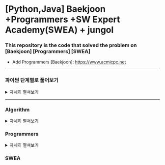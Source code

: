 # [Python,Java] Baekjoon +Programmers +SW Expert Academy(SWEA) + jungol

### This repository is the code that solved the problem on [Baekjoon] [Programmers] [SWEA]
* Add Programmers 
[Baekjoon]: https://www.acmicpc.net

---


### 파이썬 단계별로 풀어보기

<details>
    <summary>자세히 펼쳐보기</summary>

|*문제*|*관련*|*코드*|
|:---:|:---:|:---:|
|[14681](https://www.acmicpc.net/problem/14681)|if문|[py](https://github.com/jun7867/Baekjoon_code/blob/master/step_by_step/2.if%EB%AC%B8/14681_%EC%82%AC%EB%B6%84%EB%A9%B4%EA%B3%A0%EB%A5%B4%EA%B8%B0.py)|
|[8958](https://www.acmicpc.net/problem/8958)|1차원 배열|[py](https://github.com/jun7867/Baekjoon_code/blob/master/step_by_step/6.1D_array/06_06_8958.py)|
|[4344](https://www.acmicpc.net/problem/4344)|1차원 배열|[py](https://github.com/jun7867/Baekjoon_code/blob/master/step_by_step/6.1D_array/06_07_4344.py)|
|[15596](https://www.acmicpc.net/problem/15596)|함수|[py](https://github.com/jun7867/Baekjoon_code/blob/master/step_by_step/7.Funtion/07_01_15596.py)|
|[4673](https://www.acmicpc.net/problem/4673)|함수|[py](https://github.com/jun7867/Baekjoon_code/blob/master/step_by_step/7.Funtion/07_02_4673.py)|
|[1065](https://www.acmicpc.net/problem/1065)|함수|[py](https://github.com/jun7867/Baekjoon_code/blob/master/step_by_step/7.Funtion/07_03_1065.py)|
|[10039](https://www.acmicpc.net/problem/10039)|실습1|[py](https://github.com/jun7867/Baekjoon_code/blob/master/step_by_step/%EC%8B%A4%EC%8A%B51/10039_%ED%8F%89%EA%B7%A0%EC%A0%90%EC%88%98.py)|
|[2523](https://www.acmicpc.net/problem/2523)|실습1|[py](https://github.com/jun7867/Baekjoon_code/blob/master/step_by_step/%EC%8B%A4%EC%8A%B51/2523_%EB%B3%84%EC%B0%8D%EA%B8%B01.py)|
|[5543](https://www.acmicpc.net/problem/5543)|실습1|[py](https://github.com/jun7867/Baekjoon_code/blob/master/step_by_step/%EC%8B%A4%EC%8A%B51/5543_%EC%83%81%EA%B7%BC%EB%82%A0%EB%93%9C.py)|
|[2446](https://www.acmicpc.net/problem/2446)|실습1|[py](https://github.com/jun7867/Baekjoon_solution/blob/master/step_by_step/%EC%8B%A4%EC%8A%B51/2446.py)|

... 그 외 자세한 내용은 https://github.com/jun7867/Baekjoon_solution/blob/master/step_by_step
</details>


---


### Algorithm

<details>
    <summary>자세히 펼쳐보기</summary>

|*문제*|*관련*|*코드*|
|:---:|:---:|:---:|
|[2798](https://www.acmicpc.net/problem/2798)|brute force|[py](https://github.com/jun7867/Baekjoon_solution/blob/master/algorithm/Brute_force/2798.py)|
|[2231](https://www.acmicpc.net/problem/2231)|brute force|[py](https://github.com/jun7867/Baekjoon_solution/blob/master/algorithm/Brute_force/2231.py)|
|[7568](https://www.acmicpc.net/problem/7568)|brute force|[py](https://github.com/jun7867/Baekjoon_solution/blob/master/algorithm/Brute_force/7568.py)|
|[1436](https://www.acmicpc.net/problem/1436)|brute force|[py](https://github.com/jun7867/Baekjoon_solution/blob/master/algorithm/Brute_force/1436.py)|
|[10610](https://www.acmicpc.net/problem/10610)|Greedy|[py](https://github.com/jun7867/Baekjoon_solution/blob/master/algorithm/Greedy/10610.py)|
|[11047](https://www.acmicpc.net/problem/11047)|Greedy|[py](https://github.com/jun7867/Baekjoon_solution/blob/master/algorithm/Greedy/11047.py)|
|[1120](https://www.acmicpc.net/problem/1120)|Greedy|[py](https://github.com/jun7867/Baekjoon_solution/blob/master/algorithm/Greedy/1120.py)|
|[11399](https://www.acmicpc.net/problem/11399)|Greedy|[py](https://github.com/jun7867/Baekjoon_solution/blob/master/algorithm/Greedy/11399.py)|
|[11497](https://www.acmicpc.net/problem/11497)|Greedy|[py](https://github.com/jun7867/Baekjoon_solution/blob/master/algorithm/Greedy/11497.py)|
|[1541](https://www.acmicpc.net/problem/1541)|Greedy|[py](https://github.com/jun7867/Baekjoon_solution/blob/master/algorithm/Greedy/1541.py)|
|[1931](https://www.acmicpc.net/problem/1931)|Greedy|[py](https://github.com/jun7867/Baekjoon_solution/blob/master/algorithm/Greedy/1931.py)|
|[1946](https://www.acmicpc.net/problem/1946)|Greedy|[py](https://github.com/jun7867/Baekjoon_solution/blob/master/algorithm/Greedy/1946.py)|
|[2217](https://www.acmicpc.net/problem/2217)|Greedy|[py](https://github.com/jun7867/Baekjoon_solution/blob/master/algorithm/Greedy/2217.py)|
|[2839](https://www.acmicpc.net/problem/2839)|Greedy|[py](https://github.com/jun7867/Baekjoon_solution/blob/master/algorithm/Greedy/2839.py)|
|[2875](https://www.acmicpc.net/problem/2875)|Greedy|[py](https://github.com/jun7867/Baekjoon_solution/blob/master/algorithm/Greedy/2875.py)|
|[5585](https://www.acmicpc.net/problem/5585)|Greedy|[py](https://github.com/jun7867/Baekjoon_solution/blob/master/algorithm/Greedy/5585.py)|
|[2138](https://www.acmicpc.net/problem/5585)|Greedy|[py](https://github.com/jun7867/Baekjoon_solution/blob/master/algorithm/Greedy/2138.py)|
|[11508](https://www.acmicpc.net/problem/5585)|Greedy|[py](https://github.com/jun7867/Baekjoon_solution/blob/master/algorithm/Greedy/11508.py)|
|[13305](https://www.acmicpc.net/problem/5585)|Greedy|[py](https://github.com/jun7867/Baekjoon_solution/blob/master/algorithm/Greedy/13305.py)|
|[11256](https://www.acmicpc.net/problem/5585)|Greedy|[py](https://github.com/jun7867/Baekjoon_solution/blob/master/algorithm/Greedy/11256.py)|
|[14247](https://www.acmicpc.net/problem/5585)|Greedy|[py](https://github.com/jun7867/Baekjoon_solution/blob/master/algorithm/Greedy/14247.py)|

... 그 외 자세한 내용은 https://github.com/jun7867/Baekjoon_solution/blob/master/algorithm
</details>

### Programmers 

<details>
    <summary>자세히 펼쳐보기</summary>
https://github.com/jun7867/Baekjoon_solution/tree/master/Programmers
</details>


### SWEA
